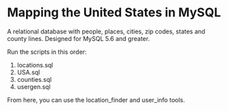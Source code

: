 # Mapping the United States in MySQL

A relational database with people, places, cities, zip codes, states and county lines. Designed for MySQL 5.6 and greater. 

Run the scripts in this order:
1. locations.sql
2. USA.sql
3. counties.sql
4. usergen.sql

From here, you can use the location_finder and user_info tools.
